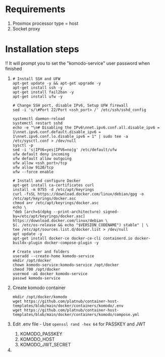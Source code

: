 # Requirements
1. Proxmox processor type = host
2. Socket proxy

# Installation steps

‼️ It will prompt you to set the "komodo-service" user password when finished

1. ```
   # Install SSH and UFW
   apt-get update -y && apt-get upgrade -y
   apt-get install ssh -y
   apt-get install fail2ban -y
   apt-get install ufw -y
   
   # Change SSH port, disable IPv6, Setup UFW firewall
   sed -i 's/\#Port 22/Port <ssh_port> /' /etc/ssh/sshd_config
   
   systemctl daemon-reload
   systemctl restart sshd
   echo -e "\n# Disabling the IPv6\nnet.ipv6.conf.all.disable_ipv6 = 1\nnet.ipv6.conf.default.disable_ipv6 = 1\nnet.ipv6.conf.lo.disable_ipv6 = 1" | sudo tee -a /etc/sysctl.conf > /dev/null
   sysctl -p
   sed -i 's|IPV6=yes|IPV6=no|g' /etc/default/ufw
   ufw default deny incoming
   ufw default allow outgoing
   ufw allow <ssh_port>/tcp
   ufw allow 9120/tcp
   ufw --force enable
   
   # Install and configure Docker
   apt-get install ca-certificates curl
   install -m 0755 -d /etc/apt/keyrings
   curl -fsSL https://download.docker.com/linux/debian/gpg -o /etc/apt/keyrings/docker.asc
   chmod a+r /etc/apt/keyrings/docker.asc
   echo \
   "deb [arch=$(dpkg --print-architecture) signed-by=/etc/apt/keyrings/docker.asc] https://download.docker.com/linux/debian \
   $(. /etc/os-release && echo "$VERSION_CODENAME") stable" | \
   tee /etc/apt/sources.list.d/docker.list > /dev/null
   apt update -y
   apt-get install docker-ce docker-ce-cli containerd.io docker-buildx-plugin docker-compose-plugin -y
   
   # Create user and folders
   useradd --create-home komodo-service
   mkdir /opt/docker
   chown komodo-service:komodo-service /opt/docker
   chmod 700 /opt/docker
   usermod -aG docker komodo-service
   passwd komodo-service
   ```
2. Create komodo container
   ```
   mkdir /opt/docker/komodo
   wget https://github.com/platnub/container-host-templates/blob/main/docker/containers/komodo/.env
   wget https://github.com/platnub/container-host-templates/blob/main/docker/containers/komodo/compose.yml
   ```
3. Edit .env file
       - Use `openssl rand -hex 64` for PASSKEY and JWT
      1. KOMODO_PASSKEY
      2. KOMODO_HOST
      3. KOMODO_JWT_SECRET
  
4. 
